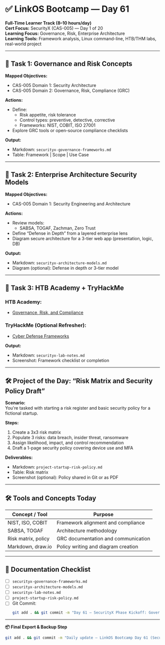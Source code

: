 # ✅ LinkOS Bootcamp — Day 61

**Full-Time Learner Track (8–10 hours/day)**  
**Cert Focus:** SecurityX (CAS-005) — Day 1 of 20  
**Learning Focus:** Governance, Risk, Enterprise Architecture  
**Learning Tools:** Framework analysis, Linux command-line, HTB/THM labs, real-world project

---

## 🧠 Task 1: Governance and Risk Concepts

**Mapped Objectives:**  
- CAS-005 Domain 1: Security Architecture  
- CAS-005 Domain 2: Governance, Risk, Compliance (GRC)

**Actions:**  
- Define:
  - Risk appetite, risk tolerance  
  - Control types: preventive, detective, corrective  
  - Frameworks: NIST, COBIT, ISO 27001  
- Explore GRC tools or open-source compliance checklists

**Output:**  
- Markdown: `securityx-governance-frameworks.md`  
- Table: Framework | Scope | Use Case

---

## 🧱 Task 2: Enterprise Architecture Security Models

**Mapped Objectives:**  
- CAS-005 Domain 1: Security Engineering and Architecture

**Actions:**  
- Review models:
  - SABSA, TOGAF, Zachman, Zero Trust  
- Define “Defense in Depth” from a layered enterprise lens  
- Diagram secure architecture for a 3-tier web app (presentation, logic, DB)

**Output:**  
- Markdown: `securityx-architecture-models.md`  
- Diagram (optional): Defense in depth or 3-tier model

---

## 🧪 Task 3: HTB Academy + TryHackMe

### HTB Academy:
- [Governance, Risk, and Compliance](https://academy.hackthebox.com/module/167)

### TryHackMe (Optional Refresher):
- [Cyber Defense Frameworks](https://tryhackme.com/room/cyberdefenseframeworks)

**Output:**  
- Markdown: `securityx-lab-notes.md`  
- Screenshot: Framework checklist or completion

---

## 🛠️ Project of the Day: “Risk Matrix and Security Policy Draft”

**Scenario:**  
You're tasked with starting a risk register and basic security policy for a fictional startup.

**Steps:**  
1. Create a 3x3 risk matrix  
2. Populate 3 risks: data breach, insider threat, ransomware  
3. Assign likelihood, impact, and control recommendation  
4. Draft a 1-page security policy covering device use and MFA

**Deliverables:**  
- Markdown: `project-startup-risk-policy.md`  
- Table: Risk matrix  
- Screenshot (optional): Policy shared in Git or as PDF

---

## 🛠️ Tools and Concepts Today

| Concept / Tool      | Purpose                             |
| ------------------- | ----------------------------------- |
| NIST, ISO, COBIT    | Framework alignment and compliance  |
| SABSA, TOGAF        | Architecture methodology            |
| Risk matrix, policy | GRC documentation and communication |
| Markdown, draw.io   | Policy writing and diagram creation |

---

## 📁 Documentation Checklist

- [ ] `securityx-governance-frameworks.md`  
- [ ] `securityx-architecture-models.md`  
- [ ] `securityx-lab-notes.md`  
- [ ] `project-startup-risk-policy.md`  
- [ ] Git Commit:
  ```bash
  git add . && git commit -m "Day 61 – SecurityX Phase Kickoff: Governance and Architecture" && git push origin main
  ```

---

**📦 Final Export & Backup Step**

```bash
git add . && git commit -m "Daily update – LinkOS Bootcamp Day 61 (SecurityX Governance and Risk)" && git push origin main
```
